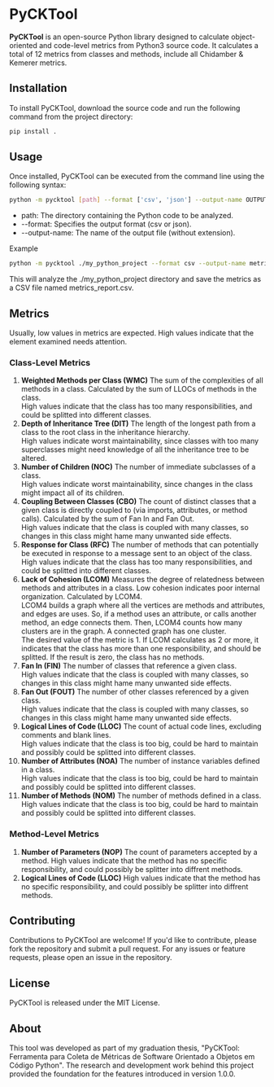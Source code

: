 # PyCKTool

**PyCKTool** is an open-source Python library designed to calculate object-oriented and code-level metrics from Python3 source code. It calculates a total of 12 metrics from classes and methods, include all Chidamber & Kemerer metrics.

## Installation

To install PyCKTool, download the source code and run the following command from the project directory:

```bash
pip install .
```

## Usage

Once installed, PyCKTool can be executed from the command line using the following syntax:

```bash
python -m pycktool [path] --format ['csv', 'json'] --output-name OUTPUT_FILE_NAME
```

- path: The directory containing the Python code to be analyzed.
- --format: Specifies the output format (csv or json).
- --output-name: The name of the output file (without extension).

Example

```bash
python -m pycktool ./my_python_project --format csv --output-name metrics_report
```

This will analyze the ./my_python_project directory and save the metrics as a CSV file named metrics_report.csv.

## Metrics

Usually, low values in metrics are expected. High values indicate that the element examined needs attention.

### Class-Level Metrics

1. **Weighted Methods per Class (WMC)**
The sum of the complexities of all methods in a class. Calculated by the sum of LLOCs of methods in the class.  
High values indicate that the class has too many responsibilities, and could be splitted into different classes.
1. **Depth of Inheritance Tree (DIT)**
The length of the longest path from a class to the root class in the inheritance hierarchy.  
High values indicate worst maintainability, since classes with too many superclasses might need knowledge of all the inheritance tree to be altered.
1. **Number of Children (NOC)**
The number of immediate subclasses of a class.  
High values indicate worst maintainability, since changes in the class might impact all of its children.
1. **Coupling Between Classes (CBO)**
The count of distinct classes that a given class is directly coupled to (via imports, attributes, or method calls). Calculated by the sum of Fan In and Fan Out.  
High values indicate that the class is coupled with many classes, so changes in this class might hame many unwanted side effects. 
1. **Response for Class (RFC)**
The number of methods that can potentially be executed in response to a message sent to an object of the class.  
High values indicate that the class has too many responsibilities, and could be splitted into different classes.
1. **Lack of Cohesion (LCOM)**
Measures the degree of relatedness between methods and attributes in a class. Low cohesion indicates poor internal organization. Calculated by LCOM4.  
LCOM4 builds a graph where all the vertices are methods and attributes, and edges are uses. So, if a method uses an attribute, or calls another method, an edge connects them. Then, LCOM4 counts how many clusters are in the graph. A connected graph has one cluster.  
The desired value of the metric is 1. If LCOM calculates as 2 or more, it indicates that the class has more than one responsibility, and should be splitted. If the result is zero, the class has no methods.
1. **Fan In (FIN)**
The number of classes that reference a given class.  
High values indicate that the class is coupled with many classes, so changes in this class might hame many unwanted side effects.
1. **Fan Out (FOUT)**
The number of other classes referenced by a given class.  
High values indicate that the class is coupled with many classes, so changes in this class might hame many unwanted side effects.
1. **Logical Lines of Code (LLOC)**
The count of actual code lines, excluding comments and blank lines.  
High values indicate that the class is too big, could be hard to maintain and possibly could be splitted into different classes.
1. **Number of Attributes (NOA)**
The number of instance variables defined in a class.  
High values indicate that the class is too big, could be hard to maintain and possibly could be splitted into different classes.
1. **Number of Methods (NOM)**
The number of methods defined in a class.  
High values indicate that the class is too big, could be hard to maintain and possibly could be splitted into different classes.

### Method-Level Metrics

1. **Number of Parameters (NOP)**
The count of parameters accepted by a method.
High values indicate that the method has no specific responsibility, and could possibly be splitter into diffrent methods.
1. **Logical Lines of Code (LLOC)**
High values indicate that the method has no specific responsibility, and could possibly be splitter into diffrent methods.

## Contributing

Contributions to PyCKTool are welcome! If you'd like to contribute, please fork the repository and submit a pull request. For any issues or feature requests, please open an issue in the repository.

## License

PyCKTool is released under the MIT License.

## About

This tool was developed as part of my graduation thesis, "PyCKTool: Ferramenta para Coleta de Métricas de Software Orientado a Objetos em Código Python". The research and development work behind this project provided the foundation for the features introduced in version 1.0.0.
